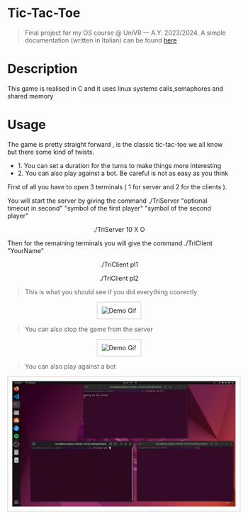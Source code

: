 # Tic-Tac-Toe

<blockquote>
  <p>Final project for my OS course @ UniVR — A.Y. 2023/2024. A simple documentation (written in Italian) can be found 
  <a href="https://github.com/nonAndre/Tic-Tac-Toe/blob/main/Relazione.pdf">here</a>
  </p>
</blockquote>
<h1>Description</h1>

<p>This game is realised in C and it uses linux systems calls,semaphores and shared memory</p>
<p></p>

<h1>Usage</h1>
<p>The game is pretty straight forward , is the classic tic-tac-toe we all know but there some kind of twists.
  <ul>
  <li>1. You can set a duration for the turns to make things more interesting </li>
    
  <li>2. You can also play against a bot. Be careful is not as easy as you think</li>
</ul>
</p>
<p>
  First of all you have to open 3 terminals ( 1 for server and 2 for the clients ).
  <p>You will start the server by giving the command ./TriServer "optional timeout in second" "symbol of the first player" "symbol of the second player"</p>

  <p align="center">./TriServer 10 X O</p>

  <p>Then for the remaining terminals you will give the command ./TriClient "YourName"</p>

   <p align="center">./TriClient pl1</p>

   <p align="center">./TriClient pl2</p>
</p>

<blockquote>
  <p>This is what you should see if you did everything coorectly 
  </p>
</blockquote>

<div align="center">
<img src="https://github.com/nonAndre/Tic-Tac-Toe/blob/main/videos/normalGame.gif" alt="Demo Gif"  style=" max-width: 100%; border: 1px solid #ccc; padding: 10px;">
</div>

<blockquote>You can also stop the game from the server</blockquote>

<div align="center">
<img src="https://github.com/nonAndre/Tic-Tac-Toe/blob/main/videos/gameEnding.gif" alt="Demo Gif"  style=" max-width: 100%; border: 1px solid #ccc; padding: 10px;">
</div>

<blockquote>You can also play against a bot</blockquote>

<div align="center">
<img src="https://github.com/nonAndre/Tic-Tac-Toe/blob/main/videos/autoPlay.gif" alt="Demo Gif"  style="max-width: 100%;border: 1px solid #ccc; padding: 10px;">
</div>

